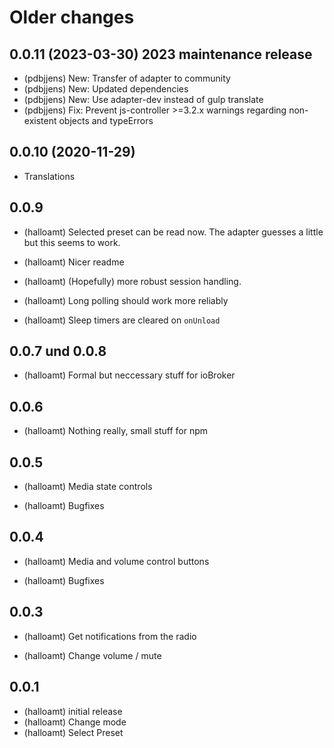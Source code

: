 # Older changes
## 0.0.11 (2023-03-30) 2023 maintenance release

- (pdbjjens) New: Transfer of adapter to community
- (pdbjjens) New: Updated dependencies
- (pdbjjens) New: Use adapter-dev instead of gulp translate
- (pdbjjens) Fix: Prevent js-controller >=3.2.x warnings regarding non-existent objects and typeErrors

## 0.0.10 (2020-11-29)

- Translations

## 0.0.9

- (halloamt) Selected preset can be read now. The adapter guesses a little but this seems to work.

- (halloamt) Nicer readme
- (halloamt) (Hopefully) more robust session handling.
- (halloamt) Long polling should work more reliably
- (halloamt) Sleep timers are cleared on `onUnload`

## 0.0.7 und 0.0.8

- (halloamt) Formal but neccessary stuff for ioBroker

## 0.0.6

- (halloamt) Nothing really, small stuff for npm

## 0.0.5

- (halloamt) Media state controls

- (halloamt) Bugfixes

## 0.0.4

- (halloamt) Media and volume control buttons

- (halloamt) Bugfixes

## 0.0.3

- (halloamt) Get notifications from the radio

- (halloamt) Change volume / mute

## 0.0.1

- (halloamt) initial release
- (halloamt) Change mode
- (halloamt) Select Preset
